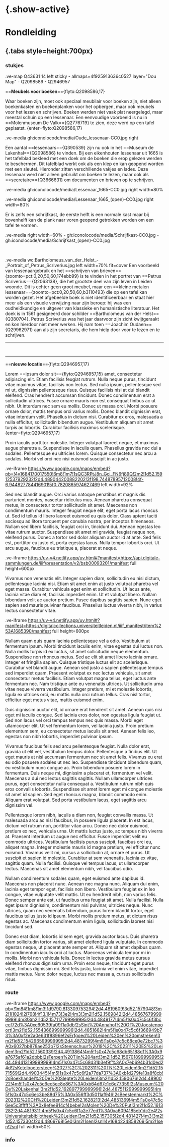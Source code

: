 <style>
    #juncture p { padding-left: 50%; }
    #juncture div { background-color: transparent; }
</style>

# {.show-active}

# Rondleiding

## {.tabs style=height:700px}

### stukjes

.ve-map Q43631 14 left sticky 
    - allmaps=4f925913636c0527 layer="Dou Map"
    - Q2098586
    - Q2946957


==**Meubels voor boeken**=={flyto:Q2098586,17}

Waar boeken zijn, moet ook speciaal meubilair voor boeken zijn, niet alleen boekenkasten en boekenplanken voor het opbergen, maar ook meubels voor het lezen en schrijven. Boeken werden niet vaak plat neergelegd, maar meestal schuin op een lessenaar. Een eenvoudige voorbeeld is nu in ==Molenmuseum De Valk=={Q2776719} te zien, deze werd op een tafel geplaatst. 
{enter=flyto:Q2098586,17}

.ve-media gh:iconolocode/media/Oude_lessenaar-CC0.jpg right

Een aantal ==lessenaars=={Q390539} zijn nu ook in het ==Museum de Lakenhal=={Q2098586} te vinden. Bij een eikenhouten lessenaar uit 1665 is het tafelblad bekleed met een doek om de boeken die erop gelezen werden te beschermen. Dit tafelblad werkt ook als een klep en kan geopend worden met een sleutel. Hieronder zitten verschillende vakjes en lades. Deze lessenaar werd niet alleen gebruikt om boeken te lezen, maar ook als ==secretaire=={Q3666631} om documenten en brieven op te schrijven.

.ve-media gh:iconolocode/media/Lessenaar_1665-CC0.jpg right width=80%

.ve-media gh:iconolocode/media/Lessenaar_1665_(open)-CC0.jpg right width=80%

Er is zelfs een schrijfkast, de eerste helft is een normale kast maar bij bovenhelft kan de plank naar voren geopend getrokken worden om een tafel te vormen.

.ve-media right width=60% 
    - gh:iconolocode/media/Schrijfkast-CC0.jpg 
    - gh:iconolocode/media/Schrijfkast_(open)-CC0.jpg

<p style="color:transparent;">Lorem ipsum...</p>

.ve-media wc:Bartholomeus_van_der_Helst_-_Portrait_of_Petrus_Scriverius.jpg left width=70% fit=cover 
Een voorbeeld van lessenaargebruik en het ==schrijven van brieven=={zoomto=pct:0,20,50,60,174ebb99} is te vinden in het portret van ==Petrus Scriverius=={Q2063138}, die het grootste deel van zijn leven in Leiden woonde.
Dit is echter geen groot meubel, maar een ==kleine metalen lessenaar=={zoomto=pct:0,20,50,60,b3110493} die op een tafel kan worden gezet. Het afgebeelde boek is niet identificeerbaar en staat hier meer als een visuele verwijzing naar zijn beroep: hij was een oudheidkundige en uitgever van klassieke en humanistische literatuur. Het doek is in 1561 gesigneerd door schilder ==Bartholomeus van der Helst=={Q380704}. Petrus Scriverius was het jaar daarvoor zijn zicht kwijtgeraakt en kon hierdoor niet meer werken. Hij nam toen ==Joachim Oudaen=={Q29962971} aan als zijn secretaris, die hem hielp door voor te lezen en te schrijven.

---
<br>

---

==**nieuwe locatie**=={flyto:Q2946957,17}

Lorem ==ipsum dolor sit=={flyto:Q2946957,15} amet, consectetur adipiscing elit. Etiam facilisis feugiat rutrum. Nulla neque purus, tincidunt vitae maximus vitae, facilisis non lectus. Sed nulla ipsum, pellentesque sed mi ut, dignissim pellentesque risus. Quisque facilisis nisi at dui blandit eleifend. Cras hendrerit accumsan tincidunt. Donec condimentum erat a sollicitudin ultrices. Fusce ornare mauris non est consequat finibus ac ut nibh. Ut interdum nec sem eu mollis. Donec ut massa orci. Morbi posuere ornare dolor, mattis tempus orci varius mollis. Donec blandit dignissim erat, vitae interdum velit. Phasellus in dictum nisi. Curabitur ex eros, malesuada a nulla efficitur, sollicitudin bibendum augue. Vestibulum aliquam sit amet turpis ac lobortis. Curabitur facilisis maximus scelerisque.
{enter=flyto:Q2946957,17}

Proin iaculis porttitor molestie. Integer volutpat laoreet neque, et maximus augue pharetra a. Suspendisse in iaculis quam. Phasellus gravida nec dui a sodales. Pellentesque eu ultricies lorem. Quisque consectetur nec arcu a sodales. Morbi vel orci nec nisi euismod suscipit in ac justo.

.ve-iframe https://www.google.com/maps/embed?pb=!4v1684170017550!6m8!1m7!1sQC3RPtJ8n_Gci_FN6fj89Q!2m2!1d52.15912537929232!2d4.489044200882202!3f198.74487895712008!4f-6.944827784416901!5f0.7820865974627469 left width=92%

Sed nec blandit augue. Orci varius natoque penatibus et magnis dis parturient montes, nascetur ridiculus mus. Aenean pharetra consequat metus, in consectetur tortor sollicitudin sit amet. Maecenas non condimentum mauris. Integer feugiat neque elit, eget porta lacus rhoncus ut. Sed id tellus id libero laoreet euismod eu quis dolor. Class aptent taciti sociosqu ad litora torquent per conubia nostra, per inceptos himenaeos. Nullam sed libero facilisis, feugiat orci in, tincidunt dui. Aenean egestas leo vitae rutrum auctor. Suspendisse sit amet mi gravida, feugiat neque non, eleifend purus. Donec a tortor sed dolor aliquam auctor id at ante. Sed felis est, porttitor eu justo et, porta egestas lacus. Nulla tempor lobortis orci. Ut arcu augue, faucibus eu tristique a, placerat at neque.

.ve-iframe https://uv-v4.netlify.app/uv.html#?manifest=https://api.digitale-sammlungen.de/iiif/presentation/v2/bsb00093201/manifest full height=600px 


Vivamus non venenatis elit. Integer sapien diam, sollicitudin eu nisi dictum, pellentesque lacinia nisi. Etiam sit amet enim at justo volutpat pharetra vel eget massa. Curabitur vehicula eget enim et sollicitudin. Ut lacus ante, lacinia vitae diam et, facilisis imperdiet enim. Ut et volutpat libero. Nullam bibendum velit ac auctor pretium. Fusce dapibus sagittis sapien. Nunc eget sapien sed mauris pulvinar faucibus. Phasellus luctus viverra nibh, in varius lectus consectetur vitae.

.ve-iframe https://uv-v4.netlify.app/uv.html#?manifest=https://digitalcollections.universiteitleiden.nl/iiif_manifest/item%253A1685390/manifest full height=600px

Nullam quam quis quam lacinia pellentesque vel a odio. Vestibulum ut fermentum ipsum. Morbi tincidunt iaculis enim, vitae egestas dui luctus non. Nulla mollis turpis id ex luctus, sit amet sollicitudin neque elementum. Suspendisse non rhoncus metus. Sed ac elit sit amet libero lacinia ornare. Integer et fringilla sapien. Quisque tristique luctus elit ac scelerisque. Curabitur vel blandit augue. Aenean sed justo a sapien pellentesque tempus sed imperdiet quam. Praesent volutpat ex nec lectus vehicula, sit amet consectetur metus facilisis. Etiam volutpat magna tellus, eget luctus ante fermentum nec. Nam tristique ante eu venenatis ultrices. Ut sollicitudin urna vitae neque viverra vestibulum. Integer pretium, mi et molestie lobortis, ligula ex ultrices orci, eu mattis nulla orci rutrum tellus. Cras nisl tortor, efficitur eget metus vitae, mattis euismod enim.

Duis dignissim auctor elit, id ornare erat hendrerit sit amet. Aenean quis nisi eget mi iaculis congue. Sed lacinia eros dolor, non egestas ligula feugiat ut. Sed non lacus vel orci tempus tempus nec quis massa. Morbi eget ullamcorper elit. Ut vel fermentum lorem, vel lacinia justo. Proin pretium elementum sem, eu consectetur metus iaculis sit amet. Aenean felis leo, egestas non nibh lobortis, imperdiet pulvinar ipsum.

Vivamus faucibus felis sed arcu pellentesque feugiat. Nulla dolor erat, gravida ut elit vel, vestibulum tempus dolor. Pellentesque a finibus elit. Ut eget mauris at nisl accumsan fermentum nec sit amet felis. Vivamus eu erat eu odio posuere sodales ut nec leo. Suspendisse tincidunt bibendum quam, eu vestibulum nunc congue ac. Proin bibendum posuere lorem in fermentum. Duis neque mi, dignissim a placerat et, fermentum vel velit. Maecenas a dui nec lectus sagittis sagittis. Nullam ullamcorper ultrices purus, eget consectetur nulla consequat a. Vestibulum rutrum nibh quis eros convallis lobortis. Suspendisse sit amet lorem eget mi congue molestie sit amet id sapien. Sed eget rhoncus magna, blandit commodo enim. Aliquam erat volutpat. Sed porta vestibulum lacus, eget sagittis arcu dignissim vel.

Pellentesque lorem nibh, iaculis a diam non, feugiat convallis massa. Ut malesuada arcu ac nisi faucibus, in posuere ligula placerat. In est lacus, dictum vel rutrum non, porttitor vitae arcu. Donec nec dolor euismod, pretium ex nec, vehicula urna. Ut mattis luctus justo, ac tempus nibh viverra at. Praesent interdum ut augue nec efficitur. Fusce imperdiet velit eu commodo ultrices. Vestibulum facilisis purus suscipit, faucibus orci eu, aliquet magna. Integer molestie mauris id magna pretium, vel efficitur nunc euismod. Vivamus velit mi, cursus a sollicitudin at, ornare et purus. Ut suscipit et sapien id molestie. Curabitur at sem venenatis, lacinia ex vitae, sagittis quam. Nulla facilisi. Quisque vel tempus lacus, ut ullamcorper lectus. Maecenas sit amet elementum nibh, vel faucibus odio.

Nullam condimentum sodales quam, eget euismod ante dapibus id. Maecenas non placerat nunc. Aenean nec magna nunc. Aliquam dui enim, lacinia eget tempor eget, facilisis non libero. Vestibulum feugiat ex in leo congue, vitae vulputate velit mattis. Ut eu hendrerit nibh, non varius felis. Donec semper ante est, ut faucibus urna feugiat sit amet. Nulla facilisi. Nulla eget ipsum dignissim, condimentum nisi pulvinar, ultricies neque. Nunc ultrices, quam nec venenatis bibendum, purus lorem blandit tortor, eget faucibus tellus justo id ipsum. Morbi mollis pretium metus, at dictum risus egestas ac. Maecenas condimentum enim ligula, sollicitudin laoreet nisi tincidunt sed.

Donec erat diam, lobortis id sem eget, gravida auctor lacus. Duis pharetra diam sollicitudin tortor varius, sit amet eleifend ligula vulputate. In commodo egestas neque, ut placerat ante semper at. Aliquam sit amet dapibus quam. In condimentum iaculis orci at luctus. Maecenas vehicula tempor mi in mollis. Morbi non vehicula felis. Donec in lectus gravida metus cursus eleifend rhoncus dignissim urna. Proin eros neque, tincidunt eget purus vitae, finibus dignissim mi. Sed felis justo, lacinia vel enim vitae, imperdiet mattis metus. Nunc dolor neque, luctus nec massa a, cursus sollicitudin risus.

### route

.ve-iframe https://www.google.com/maps/embed?pb=!1m84!1m8!1m3!1d9790.813309753294!2d4.4819609!3d52.1579048!3m2!1i1024!2i768!4f13.1!4m73!3e2!4m3!3m2!1d52.1569842!2d4.485676799999999!4m3!3m2!1d52.157117799999995!2d4.4849177!4m5!1s0x47c5c6f3bcecf72d%3A0xc60539fa09f1a0db!2sSint%20Annahof%20Of%20Joostenpoort!3m2!1d52.155436699999996!2d4.4851662!4m5!1s0x47c5c6f366949b73%3A0xf2e2a0e631f8896e!2sErfgoed%20Leiden%20en%20omstreken!3m2!1d52.154296599999995!2d4.4873299!4m5!1s0x47c5c68ce0e72bc7%3A0x6027bb878ae253b7!2sSteenschuur%2019%2C%202311%20ES%20Leiden!3m2!1d52.1560339!2d4.4913864!4m5!1s0x47c5c68db65188df%3A0x9a7675af61a2dbbb!2sTerpen%20Tijn%204art!3m2!1d52.156701899999995!2d4.494413199999999!4m5!1s0x47c5c68d31b3ef9f%3A0x7eb694b31d0ed24d!2sKetelboetersteeg%2027%2C%202311%20TN%20Leiden!3m2!1d52.1571569!2d4.4903445!4m5!1s0x47c5c6f2a77da737%3A0xb1d279fe13a8f8cb!2sBoekhandel%20De%20Slegte%20Leiden!3m2!1d52.1590676!2d4.4890022!4m5!1s0x47c5c6ec5ec8e867%3A0xb64d67c1c6e77359!2sMuseum%20De%20Lakenhal!3m2!1d52.162897799999996!2d4.4875112999999995!4m5!1s0x47c5c6ec3be88d75%3A0x556ff3d5011af946!2sBeestenmarkt%2C%202312%20CH%20Leiden!3m2!1d52.1628213!2d4.4851369!4m5!1s0x47c5c6ee5c3fffff%3A0x8efee914cf4bebe!2sMolen%20De%20Put!3m2!1d52.1613282!2d4.4819311!4m5!1s0x47c5c6f1a2e77ed1%3A0xa6094185eb1dc2e4!2sUniversiteitsbibliotheek%20Leiden!3m2!1d52.157305!2d4.481427!4m3!3m2!1d52.1573304!2d4.4869768!5e0!3m2!1sen!2snl!4v1684224858269!5m2!1sen!2snl full width=50%



### info

